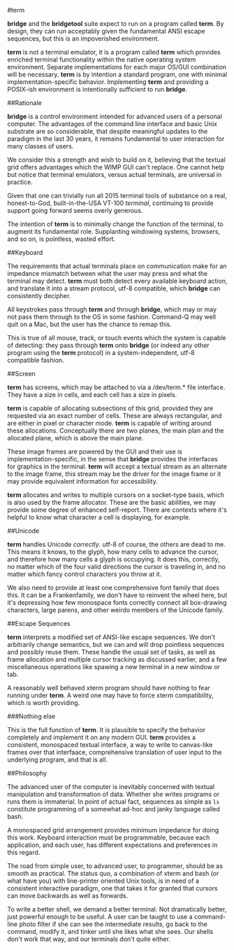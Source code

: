 #term

**bridge** and the **bridgetool** suite expect to run on a program called **term**. By design, they can run acceptably given the fundamental ANSI escape sequences, but this is an impoverished environment.

**term** is not a terminal emulator, it is a program called **term** which provides enriched terminal functionality within the native operating system environment. Separate implementations for each major OS/GUI combination will be necessary. **term** is by intention a standard program, one with minimal implementation-specific behavior. Implementing **term** and providing a POSIX-ish environment is intentionally sufficient to run **bridge**. 

##Rationale

**bridge** is a control environment intended for advanced users of a personal computer. The advantages of the command line interface and basic Unix substrate are so considerable, that despite meaningful updates to the paradigm in the last 30 years, it remains fundamental to user interaction for many classes of users.

We consider this a strength and wish to build on it, believing that the textual grid offers advantages which the WIMP GUI can't replace. One cannot help but notice that terminal emulators, versus actual terminals, are universal in practice. 

Given that one can trivially run all 2015 terminal tools of substance on a real, honest-to-God, built-in-the-USA VT-100 *terminal*, continuing to provide support going forward seems overly generous. 

The intention of **term** is to minimally change the function of the terminal, to augment its fundamental role. Supplanting windowing systems, browsers, and so on, is pointless, wasted effort. 

##Keyboard

The requirements that actual terminals place on communication make for an impedance mismatch between what the user may press and what the terminal may detect. **term** must both detect every available keyboard action, and translate it into a stream protocol, utf-8 compatible, which **bridge** can consistently decipher. 

All keystrokes pass through **term** and through **bridge**, which may or may not pass them through to the OS in some fashion. Command-Q may well quit on a Mac, but the user has the chance to remap this. 

This is true of all mouse, track, or touch events which the system is capable of detecting: they pass through **term** onto **bridge** (or indeed any other program using the **term** protocol) in a system-independent, utf-8 compatible fashion. 

##Screen

**term** has screens, which may be attached to via a /dev/term.* file interface. They have a size in cells, and each cell has a size in pixels. 

**term** is capable of allocating subsections of this grid, provided they are requested via an exact number of cells. These are always rectangular, and are either in pixel or character mode. **term** is capable of writing around these allocations. Conceptually there are two planes, the main plan and the allocated plane, which is above the main plane. 

These image frames are powered by the GUI and their use is implementation-specific, in the sense that **bridge** provides the interfaces for graphics in the terminal. **term** will accept a textual stream as an alternate to the image frame, this stream may be the driver for the image frame or it may provide equivalent information for accessibility.

**term** allocates and writes to multiple cursors on a socket-type basis, which is also used by the frame allocator. These are the basic abilities, we may provide some degree of enhanced self-report. There are contexts where it's helpful to know what character a cell is displaying, for example. 

##Unicode

**term** handles Unicode *correctly*. utf-8 of course, the others are dead to me. This means it knows, to the glyph, how many cells to advance the cursor, and therefore how many cells a glyph is occupying. It does this, correctly, no matter which of the four valid directions the cursor is traveling in, and no matter which fancy control characters you throw at it. 

We also need to provide at least one comprehensive font family that does this. It can be a Frankenfamily, we don't have to reinvent the wheel here, but it's depressing how few monospace fonts correctly connect all box-drawing characters, large parens, and other weirdo members of the Unicode family. 


##Escape Sequences

**term** interprets a modified set of ANSI-like escape sequences. We don't arbitrarily change semantics, but we can and will drop pointless sequences and possibly reuse them. These handle the usual set of tasks, as well as frame allocation and multiple cursor tracking as discussed earlier, and a few miscellaneous operations like spawing a new terminal in a new window or tab. 

A reasonably well behaved xterm program should have nothing to fear running under **term**. A weird one may have to force xterm compatibility, which is worth providing. 

###Nothing else

This is the full function of **term**. It is plausible to specify the behavior completely and implement it on any modern GUI. **term** provides a consistent, monospaced textual interface, a way to write to canvas-like frames over that interfaace, comprehensive translation of user input to the underlying program, and that is all. 

##Philosophy

The advanced user of the computer is inevitably concerned with textual manipulation and transformation of data. Whether she writes programs or runs them is immaterial. In point of actual fact, sequences as simple as `ls` constitute programming of a somewhat ad-hoc and janky language called bash. 

A monospaced grid arrangement provides minimum impedance for doing this work. Keyboard interaction must be programmable, because each application, and each user, has different expectations and preferences in this regard. 

The road from simple user, to advanced user, to programmer, should be as smooth as practical. The status quo, a combination of xterm and bash (or what have you) with line-printer oriented Unix tools, is in need of a consistent interactive paradigm, one that takes it for granted that cursors can move backwards as well as forwards. 

To write a better shell, we demand a better terminal. Not dramatically better, just powerful enough to be useful. A user can be taught to use a command-line photo filter if she can see the intermediate results, go back to the command, modify it, and tinker until she likes what she sees. Our shells don't work that way, and our terminals don't quite either. 